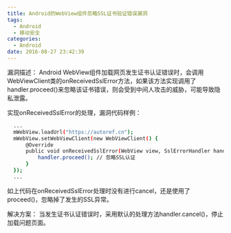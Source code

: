 ```yaml
---
title: Android的WebView组件忽略SSL证书验证错误漏洞
tags:
  - Android
  - 移动安全
categories:
  - Android
date: 2016-08-27 23:42:39
---
```


漏洞描述：
Android WebView组件加载网页发生证书认证错误时，会调用WebViewClient类的onReceivedSslError方法，如果该方法实现调用了handler.proceed()来忽略该证书错误，则会受到中间人攻击的威胁，可能导致隐私泄露。

实现onReceivedSslError的处理，漏洞代码样例：
``` bash
  ...
  mWebView.loadUrl("https://autoref.cn");
  mWebView.setWebViewClient(new WebViewClient() {
      @Override
      public void onReceivedSslError(WebView view, SslErrorHandler handler, SslError error) {
          handler.proceed(); // 忽略SSL认证
      }
  });
  ...
```
如上代码在onReceivedSslError处理时没有进行cancel，还是使用了proceed()，忽略掉了发生的SSL异常。

解决方案：
当发生证书认证错误时，采用默认的处理方法handler.cancel()，停止加载问题页面。
